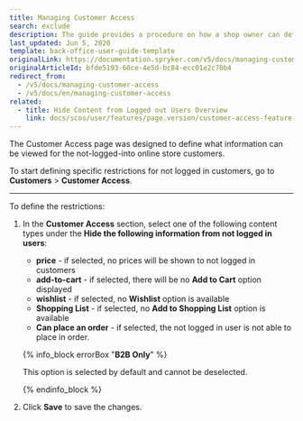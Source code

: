 ```yaml
---
title: Managing Customer Access
search: exclude
description: The guide provides a procedure on how a shop owner can define restrictions for actions for non-logged in users.
last_updated: Jun 5, 2020
template: back-office-user-guide-template
originalLink: https://documentation.spryker.com/v5/docs/managing-customer-access
originalArticleId: bfde5193-60ce-4e5d-bc84-ecc01e2c70b4
redirect_from:
  - /v5/docs/managing-customer-access
  - /v5/docs/en/managing-customer-access
related:
  - title: Hide Content from Logged out Users Overview
    link: docs/scos/user/features/page.version/customer-access-feature-overview.html
---
```


The Customer Access page was designed to define what information can be viewed for the not-logged-into online store customers.

To start defining specific restrictions for not logged in customers, go to **Customers** > **Customer Access**.
***
To define the restrictions:
1. In the **Customer Access** section, select one of the following content types under the **Hide the following information from not logged in users**:
    * **price** - if selected, no prices will be shown to not logged in customers
    * **add-to-cart** - if selected, there will be no **Add to Cart** option displayed
    * **wishlist** - if selected, no **Wishlist** option is available
    * **Shopping List** - if selected, no **Add to Shopping List** option is available
    * **Can place an order** - if selected, the not logged in user is not able to place in order.
    
    {% info_block errorBox "**B2B Only**" %}

    This option is selected by default and cannot be deselected.
    
    {% endinfo_block %}
2. Click **Save** to save the changes.
